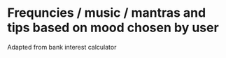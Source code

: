 # Frequncies / music / mantras and tips based on mood chosen by user
Adapted from bank interest calculator

